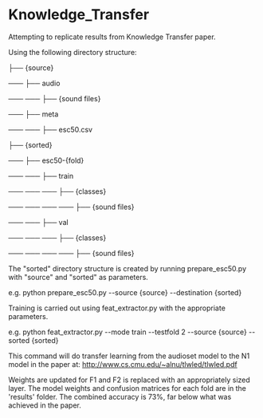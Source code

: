 # Knowledge_Transfer
Attempting to replicate results from Knowledge Transfer paper. 

Using the following directory structure:


├── {source}

─── ├── audio

─── ─── ├── {sound files}

─── ├── meta

─── ─── ├── esc50.csv



├── {sorted}

─── ├── esc50-{fold}

─── ─── ├── train

─── ─── ─── ├── {classes}

─── ─── ─── ─── ├── {sound files}

─── ─── ├── val

─── ─── ─── ├── {classes}

─── ─── ─── ─── ├── {sound files}

The "sorted" directory structure is created by running prepare_esc50.py with "source" and "sorted" as parameters. 

e.g. python prepare_esc50.py --source {source} --destination {sorted}

Training is carried out using feat_extractor.py with the appropriate parameters. 

e.g. python feat_extractor.py --mode train --testfold 2 --source {source} --sorted {sorted}

This command will do transfer learning from the audioset model to the N1 model in the paper at: http://www.cs.cmu.edu/~alnu/tlwled/tlwled.pdf

Weights are updated for F1 and F2 is replaced with an appropriately sized layer. 
The model weights and confusion matrices for each fold are in the 'results' folder.
The combined accuracy is 73%, far below what was achieved in the paper. 